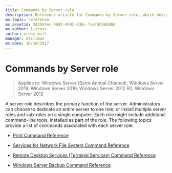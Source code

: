 ```yaml
---
title: Commands by Server role
description: Reference article for Commands by Server role, which describes the primary function of the server.
ms.topic: reference
ms.assetid: 343597ec-9b92-4b92-8d6c-faef4b565068
ms.author: lizross
author: eross-msft
manager: mtillman
ms.date: 10/16/2017
---
```

# Commands by Server role

> Applies to: Windows Server (Semi-Annual Channel), Windows Server 2019, Windows Server 2016, Windows Server 2012 R2, Windows Server 2012

A server role describes the primary function of the server. Administrators can choose to dedicate an entire server to one role, or install multiple server roles and sub-roles on a single computer. Each role might include additional command-line tools, installed as part of the role. The following topics provide a list of commands associated with each server role.

- [Print Command Reference](print-command-reference.md)

- [Services for Network File System Command Reference](services-for-network-file-system-command-reference.md)

- [Remote Desktop Services (Terminal Services) Command Reference](remote-desktop-services-terminal-services-command-reference.md)

- [Windows Server Backup Command Reference](windows-server-backup-command-reference.md)
